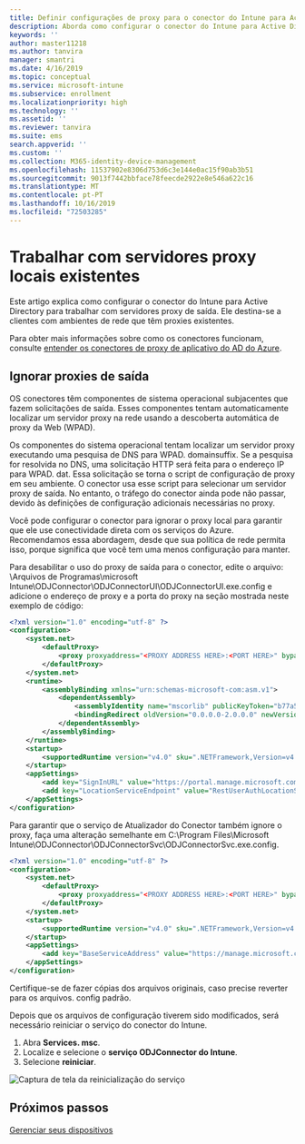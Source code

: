 ```yaml
---
title: Definir configurações de proxy para o conector do Intune para Active Directory
description: Aborda como configurar o conector do Intune para Active Directory para trabalhar com servidores proxy locais existentes.
keywords: ''
author: master11218
ms.author: tanvira
manager: smantri
ms.date: 4/16/2019
ms.topic: conceptual
ms.service: microsoft-intune
ms.subservice: enrollment
ms.localizationpriority: high
ms.technology: ''
ms.assetid: ''
ms.reviewer: tanvira
ms.suite: ems
search.appverid: ''
ms.custom: ''
ms.collection: M365-identity-device-management
ms.openlocfilehash: 11537902e8306d753d6c3e144e0ac15f90ab3b51
ms.sourcegitcommit: 9013f7442bbface78feecde2922e8e546a622c16
ms.translationtype: MT
ms.contentlocale: pt-PT
ms.lasthandoff: 10/16/2019
ms.locfileid: "72503285"
---
```

# <a name="work-with-existing-on-premises-proxy-servers"></a>Trabalhar com servidores proxy locais existentes

Este artigo explica como configurar o conector do Intune para Active Directory para trabalhar com servidores proxy de saída. Ele destina-se a clientes com ambientes de rede que têm proxies existentes.

Para obter mais informações sobre como os conectores funcionam, consulte [entender os conectores de proxy de aplicativo do AD do Azure](https://docs.microsoft.com/azure/active-directory/manage-apps/application-proxy-connectors).

## <a name="bypass-outbound-proxies"></a>Ignorar proxies de saída

OS conectores têm componentes de sistema operacional subjacentes que fazem solicitações de saída. Esses componentes tentam automaticamente localizar um servidor proxy na rede usando a descoberta automática de proxy da Web (WPAD).

Os componentes do sistema operacional tentam localizar um servidor proxy executando uma pesquisa de DNS para WPAD. domainsuffix. Se a pesquisa for resolvida no DNS, uma solicitação HTTP será feita para o endereço IP para WPAD. dat. Essa solicitação se torna o script de configuração de proxy em seu ambiente. O conector usa esse script para selecionar um servidor proxy de saída. No entanto, o tráfego do conector ainda pode não passar, devido às definições de configuração adicionais necessárias no proxy.

Você pode configurar o conector para ignorar o proxy local para garantir que ele use conectividade direta com os serviços do Azure. Recomendamos essa abordagem, desde que sua política de rede permita isso, porque significa que você tem uma menos configuração para manter.

Para desabilitar o uso do proxy de saída para o conector, edite o arquivo: \Arquivos de Programas\microsoft Intune\ODJConnector\ODJConnectorUI\ODJConnectorUI.exe.config e adicione o endereço de proxy e a porta do proxy na seção mostrada neste exemplo de código:

```xml
<?xml version="1.0" encoding="utf-8" ?>
<configuration>
    <system.net>  
        <defaultProxy>   
            <proxy proxyaddress="<PROXY ADDRESS HERE>:<PORT HERE>" bypassonlocal="True" usesystemdefault="True"/>   
        </defaultProxy>  
    </system.net>
    <runtime>
        <assemblyBinding xmlns="urn:schemas-microsoft-com:asm.v1">
            <dependentAssembly>
                <assemblyIdentity name="mscorlib" publicKeyToken="b77a5c561934e089" culture="neutral"/>
                <bindingRedirect oldVersion="0.0.0.0-2.0.0.0" newVersion="4.6.0.0" />
            </dependentAssembly>
        </assemblyBinding>
    </runtime>
    <startup> 
        <supportedRuntime version="v4.0" sku=".NETFramework,Version=v4.6" />
    </startup>
    <appSettings>
        <add key="SignInURL" value="https://portal.manage.microsoft.com/Home/ClientLogon"/>
        <add key="LocationServiceEndpoint" value="RestUserAuthLocationService/RestUserAuthLocationService/ServiceAddresses"/>
    </appSettings>
</configuration>
```

Para garantir que o serviço de Atualizador do Conector também ignore o proxy, faça uma alteração semelhante em C:\Program Files\Microsoft Intune\ODJConnector\ODJConnectorSvc\ODJConnectorSvc.exe.config.

```xml
<?xml version="1.0" encoding="utf-8" ?>
<configuration>
    <system.net>  
        <defaultProxy>   
            <proxy proxyaddress="<PROXY ADDRESS HERE>:<PORT HERE>" bypassonlocal="True" usesystemdefault="True"/>   
        </defaultProxy>  
    </system.net>
    <startup>
        <supportedRuntime version="v4.0" sku=".NETFramework,Version=v4.6" />
    </startup>
    <appSettings>
        <add key="BaseServiceAddress" value="https://manage.microsoft.com/" />
    </appSettings>
</configuration>
```

Certifique-se de fazer cópias dos arquivos originais, caso precise reverter para os arquivos. config padrão.

Depois que os arquivos de configuração tiverem sido modificados, será necessário reiniciar o serviço do conector do Intune. 

1. Abra **Services. msc**.
2. Localize e selecione o **serviço ODJConnector do Intune**.
3. Selecione **reiniciar**.

![Captura de tela da reinicialização do serviço](./media/autopilot-hybrid-connector-proxy/service-restart.png)


## <a name="next-steps"></a>Próximos passos

[Gerenciar seus dispositivos](../remote-actions/device-management.md)